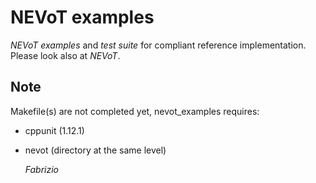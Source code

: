 NEVoT examples 
==============

_NEVoT_ _examples_ and _test_ _suite_ for compliant reference implementation.
Please look also at _NEVoT_.

Note
----

Makefile(s) are not completed yet, nevot_examples requires:  
* cppunit (1.12.1)  
* nevot (directory at the same level)  
  
  _Fabrizio_

